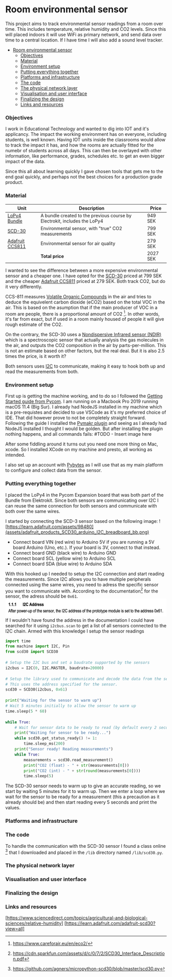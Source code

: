 # Room environmental sensor

This project aims to track environmental sensor readings from a room over time. This includes temperature, relative humidity and CO2 levels. Since this will placed indoors it will use WiFi as primary network, and send data over time to a central location.
If I have time I will also add a sound level tracker.

- [Room environmental sensor](#room-environmental-sensor)
    - [Objectives](#objectives)
    - [Material](#material)
    - [Environment setup](#environment-setup)
    - [Putting everything together](#putting-everything-together)
    - [Platforms and infrastructure](#platforms-and-infrastructure)
    - [The code](#the-code)
    - [The physical network layer](#the-physical-network-layer)
    - [Visualisation and user interface](#visualisation-and-user-interface)
    - [Finalizing the design](#finalizing-the-design)
    - [Links and resources](#links-and-resources)

### Objectives

I work in Educational Technology and wanted to dig into IOT and it's applicancy. The impact the working environment has on everyone, including students, is well known. Having IOT units inside the classrooms would allow to track the impact it has, and how the rooms are actually fitted for the numebr of students across all days. This can then be overlayed with other information, like performance, grades, schedules etc. to get an even bigger impact of the data.

Since this all about learning quickly I gave chosen tools that gets me to the end goal quickly, and perhaps not the best choices for a production grade product.

### Material

| Unit | Description | Price|
|------|-------------|------|
| [LoPy4 Bundle](https://www.electrokit.com/produkt/lnu-1dt305-tillampad-iot-lopy4-and-sensors-bundle/) | A bundle created to the previous course by Electrokit, includes the LoPy4 | 949 SEK |
| [SCD-30](https://www.electrokit.com/produkt/miljosensor-scd-30-co2-temperatur-rh/) | Environmental sensor, with "true" CO2 measurements | 799 SEK |
| [Adafruit CCS811](https://www.electrokit.com/produkt/adafruit-ccs811-air-quality-sensor-breakout-voc-and-eco2/) | Environmental sensor for air quality | 279 SEK |
| | **Total price** | 2027 SEK |

I wanted to see the difference between a more expensive environmental sensor and a cheaper one. I have opted for the [SCD-30](https://www.electrokit.com/produkt/miljosensor-scd-30-co2-temperatur-rh/) priced at 799 SEK and the cheaper [Adafruit CCS811](https://www.electrokit.com/produkt/adafruit-ccs811-air-quality-sensor-breakout-voc-and-eco2/) priced at 279 SEK. Both track CO2, but do it very differently.

CCS-811 measures [Volatile Organic Compounds](https://www.epa.gov/indoor-air-quality-iaq/what-are-volatile-organic-compounds-vocs) in the air and tries to deduce the equivelent carbon dioxide (eCO2) based on the total VOC in the air. This is based on the asumption that if the main producer of VOC in a room are people, there is a proportional amount of CO2 [^1]. In other words, it's far from exact, but if used in a room mainly housed of people it will give rough estimate of the CO2.

On the contrary, the SCD-30 uses a [Nondispersive Infrared sensor (NDIR)](https://en.wikipedia.org/wiki/Nondispersive_infrared_sensor) which is a spectroscopic sensor that actually analysis the gas molecules in the air, and outputs the CO2 composition in the air by parts-per-million. This is not an estimate based on other factors, but the real deal. But it is also 2.5 times the price, is it worth it?

Both sensors uses [I2C](https://learn.sparkfun.com/tutorials/i2c/all) to communicate, making it easy to hook both up and read the measurements from both.


### Environment setup

First up is getting the machine working, and to do so I followed the [Getting Started guide from Pycom](https://docs.pycom.io/gettingstarted/). I am running on a Macbook Pro 2019 running macOS 11.4 (Big Sur). I already had NodeJS installed in my machine which is a pre-requistes and decided to use VSCode as it's my preferred choice of IDE. That did however prove to not be completely straight forward. Following the guide I installed the [Pymakr plugin](https://marketplace.visualstudio.com/items?itemName=pycom.Pymakr) and seeing as I already had NodeJS installed I thought I would be golden. But after installing the plugin nothing happens, and all commands fails:
#TODO - Insert image here

After some fiddling around it turns out you need one more thing on Mac, xcode. So I installed XCode on my machine and presto, all working as intended.

I also set up an account with [Pybytes](https://pybytes.pycom.io/) as I will use that as my main platform to configure and collect data from the sensor.

### Putting everything together
I placed the LoPy4 in the Pycom Expansion board that was both part of the Bundle from Elektrokit. Since both sensors are communicating over I2C I can reuse the same connection for both sensors and communicate with both over the same wires.

I started by connecting the SCD-3 sensor based on the following image:
![https://learn.adafruit.com/assets/98480](assets/adafruit_products_SCD30_arduino_I2C_breadboard_bb.png)
 - Connect board VIN (red wire) to Arduino 5V if you are running a 5V board Arduino (Uno, etc.). If your board is 3V, connect to that instead.
 - Connect board GND (black wire) to Arduino GND
 - Connect board SCL (yellow wire) to Arduino SCL
 - Connect board SDA (blue wire) to Arduino SDA

With this hooked up I needed to setup the I2C connection and start reading the measurements. Since I2C allows you to have multiple peripherals connected using the same wires, you need to adress the specific sensor you want to communicate with. According to the documentation[^3] for the sensor, the adress should be `0x61`.
![Screenshot of PDF claiming I2C adress to be 0x61](assets/screenshot_i2c_adr.png)
If I wouldn't have found the address in the documentation I could have searched for it using `i2cbus.scan` to get a list of all sensors connected to the I2C chain.
Armed with this knowledge I setup the sensor readings

```python
import time
from machine import I2C, Pin
from scd30 import SCD30

# Setup the I2C bus and set a baudrate supported by the sensors
i2cbus = I2C(0, I2C.MASTER, baudrate=20000)

# Setup the library used to communicate and decode the data from the sensor
# This uses the address specified for the sensor.
scd30 = SCD30(i2cbus, 0x61)

print("Waiting for the sensor to warm up")
# Wait 5 minutes initially to allow the sensor to warm up
time.sleep(5 * 60)

while True:
    # Wait for sensor data to be ready to read (by default every 2 seconds)
    print("Waiting for sensor to be ready...")
    while scd30.get_status_ready() != 1:
        time.sleep_ms(200)
    print("Sensor ready! Reading measurements")
    while True:
        measurements = scd30.read_measurement()
        print("CO2 (float) - " + str(measurements[0]))
        print("CO2 (int) - " + str(round(measurements[0])))
        time.sleep(5)
```

The SCD-30 sensor needs to warm up to give an accurate reading, so we start by waiting 5 minutes for it to warm up. Then we enter a loop where we wait for the sensor to be ready for a measurement (this a precaution as it already should be) and then start reading every 5 seconds and print the values.

### Platforms and infrastructure
### The code
To handle the communication with the SCD-30 sensor I found a class online [^2] that I downloaded and placed in the `/lib` directory named `/lib/scd30.py`.

### The physical network layer
### Visualisation and user interface
### Finalizing the design

### Links and resources


[https://www.sciencedirect.com/topics/agricultural-and-biological-sciences/relative-humidity]
[https://learn.adafruit.com/adafruit-scd30?view=all]

[^1]: https://www.careforair.eu/en/eco2/
[^2]: https://github.com/agners/micropython-scd30/blob/master/scd30.py
[^3]: https://cdn.sparkfun.com/assets/d/c/0/7/2/SCD30_Interface_Description.pdf